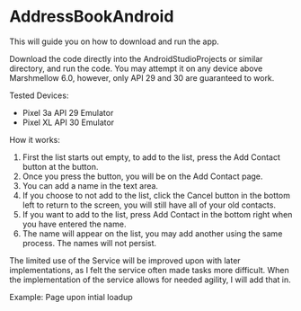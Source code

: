 # AddressBookAndroid

This will guide you on how to download and run the app.

Download the code directly into the AndroidStudioProjects or similar directory, and run the code. You may attempt it on any device above Marshmellow 6.0, however, only API 29 and 30 are guaranteed to work.

Tested Devices:
- Pixel 3a API 29 Emulator
- Pixel XL API 30 Emulator

How it works:
  1. First the list starts out empty, to add to the list, press the Add Contact button at the button.
  2. Once you press the button, you will be on the Add Contact page.
  3. You can add a name in the text area.
  4. If you choose to not add to the list, click the Cancel button in the bottom left to return to the screen, you will still have all of your old contacts.
  5. If you want to add to the list, press Add Contact in the bottom right when you have entered the name. 
  6. The name will appear on the list, you may add another using the same process. The names will not persist.

The limited use of the Service will be improved upon with later implementations, as I felt the service often made tasks more difficult. When the implementation of the service allows for needed agility, I will add that in. 


Example:
Page upon intial loadup
